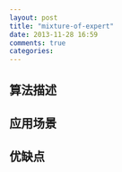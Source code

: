 ```yaml
---
layout: post
title: "mixture-of-expert"
date: 2013-11-28 16:59
comments: true
categories: 
---
```


## 算法描述

## 应用场景

## 优缺点
